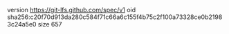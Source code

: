 version https://git-lfs.github.com/spec/v1
oid sha256:c20f70d913da280c584f71c66a6c155f4b75c2f100a73328ce0b21983c24a5e0
size 657
